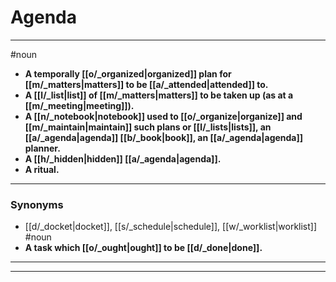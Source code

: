 # Agenda
---
#noun
- **A temporally [[o/_organized|organized]] plan for [[m/_matters|matters]] to be [[a/_attended|attended]] to.**
- **A [[l/_list|list]] of [[m/_matters|matters]] to be taken up (as at a [[m/_meeting|meeting]]).**
- **A [[n/_notebook|notebook]] used to [[o/_organize|organize]] and [[m/_maintain|maintain]] such plans or [[l/_lists|lists]], an [[a/_agenda|agenda]] [[b/_book|book]], an [[a/_agenda|agenda]] planner.**
- **A [[h/_hidden|hidden]] [[a/_agenda|agenda]].**
- **A ritual.**
---
### Synonyms
- [[d/_docket|docket]], [[s/_schedule|schedule]], [[w/_worklist|worklist]]
#noun
- **A task which [[o/_ought|ought]] to be [[d/_done|done]].**
---
---
